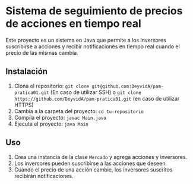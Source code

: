 # Sistema de seguimiento de precios de acciones en tiempo real

Este proyecto es un sistema en Java que permite a los inversores suscribirse a acciones y recibir notificaciones en tiempo real cuando el precio de las mismas cambia.

## Instalación
1. Clona el repositorio: `git clone git@github.com:DeyvidA/pam-pratica01.git` (En caso de utilizar SSH) o `git clone https://github.com/DeyvidA/pam-pratica01.git` (en caso de utilizar HTTPS)
2. Cambia a la carpeta del proyecto: `cd tu-repositorio`
3. Compila el proyecto: `javac Main.java`
4. Ejecuta el proyecto: `java Main`

## Uso

1. Crea una instancia de la clase `Mercado` y agrega acciones y inversores.
2. Los inversores pueden suscribirse a las acciones que deseen.
3. Cuando el precio de una acción cambie, los inversores suscritos recibirán notificaciones.
